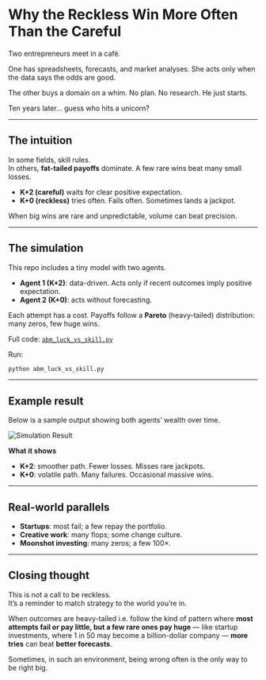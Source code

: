 # Why the Reckless Win More Often Than the Careful

Two entrepreneurs meet in a café.

One has spreadsheets, forecasts, and market analyses. She acts only when the data says the odds are good.

The other buys a domain on a whim. No plan. No research. He just starts.

Ten years later… guess who hits a unicorn?

---

## The intuition

In some fields, skill rules.  
In others, **fat-tailed payoffs** dominate. A few rare wins beat many small losses.

- **K+2 (careful)** waits for clear positive expectation.
- **K+0 (reckless)** tries often. Fails often. Sometimes lands a jackpot.

When big wins are rare and unpredictable, volume can beat precision.

---

## The simulation

This repo includes a tiny model with two agents.

- **Agent 1 (K+2)**: data-driven. Acts only if recent outcomes imply positive expectation.
- **Agent 2 (K+0)**: acts without forecasting.

Each attempt has a cost. Payoffs follow a **Pareto** (heavy-tailed) distribution: many zeros, few huge wins.

Full code: [`abm_luck_vs_skill.py`](./abm_luck_vs_skill.py)

Run:
```bash
python abm_luck_vs_skill.py
```

---

## Example result

Below is a sample output showing both agents’ wealth over time.

![Simulation Result](./example_result.png)

**What it shows**
- **K+2**: smoother path. Fewer losses. Misses rare jackpots.
- **K+0**: volatile path. Many failures. Occasional massive wins.

---

## Real-world parallels

- **Startups**: most fail; a few repay the portfolio.
- **Creative work**: many flops; some change culture.
- **Moonshot investing**: many zeros; a few 100×.

---

## Closing thought

This is not a call to be reckless.  
It’s a reminder to match strategy to the world you’re in.

When outcomes are heavy-tailed i.e. follow the kind of pattern where **most attempts fail or pay little, but a few rare ones pay huge** — like startup investments, where 1 in 50 may become a billion-dollar company — **more tries** can beat **better forecasts**.  

Sometimes, in such an environment, being wrong often is the only way to be right big.